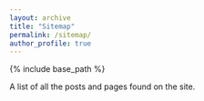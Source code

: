 ```yaml
---
layout: archive
title: "Sitemap"
permalink: /sitemap/
author_profile: true
---
```


{% include base_path %}

A list of all the posts and pages found on the site.
